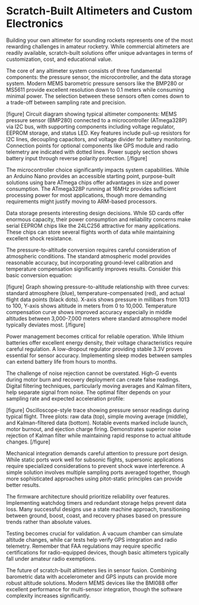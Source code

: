 # Scratch-Built Altimeters and Custom Electronics

Building your own altimeter for sounding rockets represents one of the most rewarding challenges in amateur rocketry. While commercial altimeters are readily available, scratch-built solutions offer unique advantages in terms of customization, cost, and educational value.

The core of any altimeter system consists of three fundamental components: the pressure sensor, the microcontroller, and the data storage system. Modern MEMS barometric pressure sensors like the BMP280 or MS5611 provide excellent resolution down to 0.1 meters while consuming minimal power. The selection between these sensors often comes down to a trade-off between sampling rate and precision.

[figure]
Circuit diagram showing typical altimeter components: MEMS pressure sensor (BMP280) connected to a microcontroller (ATmega328P) via I2C bus, with supporting components including voltage regulator, EEPROM storage, and status LED. Key features include pull-up resistors for I2C lines, decoupling capacitors, and voltage divider for battery monitoring. Connection points for optional components like GPS module and radio telemetry are indicated with dotted lines. Power supply section shows battery input through reverse polarity protection.
[/figure]

The microcontroller choice significantly impacts system capabilities. While an Arduino Nano provides an accessible starting point, purpose-built solutions using bare ATmega chips offer advantages in size and power consumption. The ATmega328P running at 16MHz provides sufficient processing power for most applications, though more demanding requirements might justify moving to ARM-based processors.

Data storage presents interesting design decisions. While SD cards offer enormous capacity, their power consumption and reliability concerns make serial EEPROM chips like the 24LC256 attractive for many applications. These chips can store several flights worth of data while maintaining excellent shock resistance.

The pressure-to-altitude conversion requires careful consideration of atmospheric conditions. The standard atmospheric model provides reasonable accuracy, but incorporating ground-level calibration and temperature compensation significantly improves results. Consider this basic conversion equation:

[figure]
Graph showing pressure-to-altitude relationship with three curves: standard atmosphere (blue), temperature-compensated (red), and actual flight data points (black dots). X-axis shows pressure in millibars from 1013 to 100, Y-axis shows altitude in meters from 0 to 10,000. Temperature compensation curve shows improved accuracy especially in middle altitudes between 3,000-7,000 meters where standard atmosphere model typically deviates most.
[/figure]

Power management becomes critical for reliable operation. While lithium batteries offer excellent energy density, their voltage characteristics require careful regulation. A low-dropout regulator providing stable 3.3V proves essential for sensor accuracy. Implementing sleep modes between samples can extend battery life from hours to months.

The challenge of noise rejection cannot be overstated. High-G events during motor burn and recovery deployment can create false readings. Digital filtering techniques, particularly moving averages and Kalman filters, help separate signal from noise. The optimal filter depends on your sampling rate and expected acceleration profile:

[figure]
Oscilloscope-style trace showing pressure sensor readings during typical flight. Three plots: raw data (top), simple moving average (middle), and Kalman-filtered data (bottom). Notable events marked include launch, motor burnout, and ejection charge firing. Demonstrates superior noise rejection of Kalman filter while maintaining rapid response to actual altitude changes.
[/figure]

Mechanical integration demands careful attention to pressure port design. While static ports work well for subsonic flights, supersonic applications require specialized considerations to prevent shock wave interference. A simple solution involves multiple sampling ports averaged together, though more sophisticated approaches using pitot-static principles can provide better results.

The firmware architecture should prioritize reliability over features. Implementing watchdog timers and redundant storage helps prevent data loss. Many successful designs use a state machine approach, transitioning between ground, boost, coast, and recovery phases based on pressure trends rather than absolute values.

Testing becomes crucial for validation. A vacuum chamber can simulate altitude changes, while car tests help verify GPS integration and radio telemetry. Remember that FAA regulations may require specific certifications for radio-equipped devices, though basic altimeters typically fall under amateur radio exemptions.

The future of scratch-built altimeters lies in sensor fusion. Combining barometric data with accelerometer and GPS inputs can provide more robust altitude solutions. Modern MEMS devices like the BMI088 offer excellent performance for multi-sensor integration, though the software complexity increases significantly.